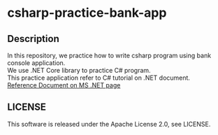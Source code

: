 # csharp-practice-bank-app

## Description

In this repository, we practice how to write csharp program using bank console application.  
We use .NET Core library to practice C# program.  
This practice application refer to C# tutorial on .NET document.  
[Reference Document on MS .NET page](https://docs.microsoft.com/en-us/dotnet/csharp/tutorials/intro-to-csharp/introduction-to-classes)

## LICENSE

This software is released under the Apache License 2.0, see LICENSE.